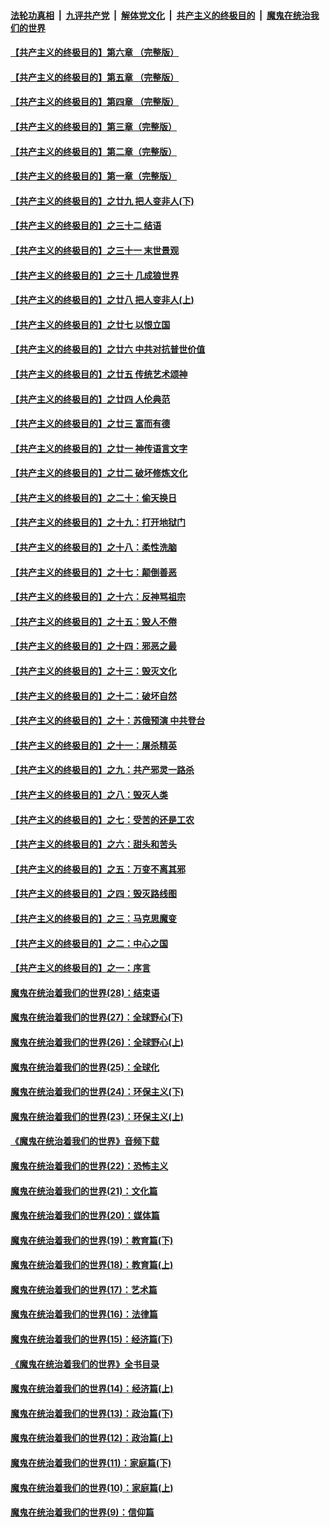 ####  [法轮功真相](../../../../basic/blob/master/README.md?t=09090026) &nbsp;|&nbsp; [九评共产党](../../../../9ping.md/blob/master/README.md?t=09090026) &nbsp;|&nbsp; [解体党文化](../../../../jtdwh.md/blob/master/README.md?t=09090026)  &nbsp;|&nbsp; [共产主义的终极目的](../../../../gczydzjmd.md/blob/master/README.md?t=09090026) &nbsp;|&nbsp; [魔鬼在统治我们的世界](../../../../mgztzwmdsj.md/blob/master/README.md?t=09090026) 

#### [【共产主义的终极目的】第六章 （完整版）](../pages/nsc422/n11428913.md?t=09090026) 

#### [【共产主义的终极目的】第五章 （完整版）](../pages/nsc422/n11428912.md?t=09090026) 

#### [【共产主义的终极目的】第四章 （完整版）](../pages/nsc422/n11428907.md?t=09090026) 

#### [【共产主义的终极目的】第三章（完整版）](../pages/nsc422/n11428848.md?t=09090026) 

#### [【共产主义的终极目的】第二章（完整版）](../pages/nsc422/n11428831.md?t=09090026) 

#### [【共产主义的终极目的】第一章（完整版）](../pages/nsc422/n11417651.md?t=09090026) 

#### [【共产主义的终极目的】之廿九 把人变非人(下)](../pages/nsc422/n11344140.md?t=09090026) 

#### [【共产主义的终极目的】之三十二 结语](../pages/nsc422/n11360535.md?t=09090026) 

#### [【共产主义的终极目的】之三十一 末世景观](../pages/nsc422/n11351129.md?t=09090026) 

#### [【共产主义的终极目的】之三十 几成狼世界](../pages/nsc422/n11348280.md?t=09090026) 

#### [【共产主义的终极目的】之廿八 把人变非人(上)](../pages/nsc422/n11340492.md?t=09090026) 

#### [【共产主义的终极目的】之廿七 以恨立国](../pages/nsc422/n11336944.md?t=09090026) 

#### [【共产主义的终极目的】之廿六 中共对抗普世价值](../pages/nsc422/n11324785.md?t=09090026) 

#### [【共产主义的终极目的】之廿五 传统艺术颂神](../pages/nsc422/n11296396.md?t=09090026) 

#### [【共产主义的终极目的】之廿四 人伦典范](../pages/nsc422/n11296397.md?t=09090026) 

#### [【共产主义的终极目的】之廿三 富而有德](../pages/nsc422/n11283598.md?t=09090026) 

#### [【共产主义的终极目的】之廿一 神传语言文字](../pages/nsc422/n11263265.md?t=09090026) 

#### [【共产主义的终极目的】之廿二 破坏修炼文化](../pages/nsc422/n11245728.md?t=09090026) 

#### [【共产主义的终极目的】之二十：偷天换日](../pages/nsc422/n11238846.md?t=09090026) 

#### [【共产主义的终极目的】之十九：打开地狱门](../pages/nsc422/n11206376.md?t=09090026) 

#### [【共产主义的终极目的】之十八：柔性洗脑](../pages/nsc422/n11199994.md?t=09090026) 

#### [【共产主义的终极目的】之十七：颠倒善恶](../pages/nsc422/n11179782.md?t=09090026) 

#### [【共产主义的终极目的】之十六：反神骂祖宗](../pages/nsc422/n11166798.md?t=09090026) 

#### [【共产主义的终极目的】之十五：毁人不倦](../pages/nsc422/n11166792.md?t=09090026) 

#### [【共产主义的终极目的】之十四：邪恶之最](../pages/nsc422/n11150249.md?t=09090026) 

#### [【共产主义的终极目的】之十三：毁灭文化](../pages/nsc422/n11135227.md?t=09090026) 

#### [【共产主义的终极目的】之十二：破坏自然](../pages/nsc422/n11135214.md?t=09090026) 

#### [【共产主义的终极目的】之十：苏俄预演 中共登台](../pages/nsc422/n11118424.md?t=09090026) 

#### [【共产主义的终极目的】之十一：屠杀精英](../pages/nsc422/n11118442.md?t=09090026) 

#### [【共产主义的终极目的】之九：共产邪灵一路杀](../pages/nsc422/n11114139.md?t=09090026) 

#### [【共产主义的终极目的】之八：毁灭人类](../pages/nsc422/n11108503.md?t=09090026) 

#### [【共产主义的终极目的】之七：受苦的还是工农](../pages/nsc422/n11101809.md?t=09090026) 

#### [【共产主义的终极目的】之六：甜头和苦头](../pages/nsc422/n11096971.md?t=09090026) 

#### [【共产主义的终极目的】之五：万变不离其邪](../pages/nsc422/n11091285.md?t=09090026) 

#### [【共产主义的终极目的】之四：毁灭路线图](../pages/nsc422/n11086284.md?t=09090026) 

#### [【共产主义的终极目的】之三：马克思魔变](../pages/nsc422/n11061941.md?t=09090026) 

#### [【共产主义的终极目的】之二：中心之国](../pages/nsc422/n11047728.md?t=09090026) 

#### [【共产主义的终极目的】之一：序言](../pages/nsc422/n11086077.md?t=09090026) 

#### [魔鬼在统治着我们的世界(28)：结束语](../pages/nsc422/n10936246.md?t=09090026) 

#### [魔鬼在统治着我们的世界(27)：全球野心(下)](../pages/nsc422/n10928319.md?t=09090026) 

#### [魔鬼在统治着我们的世界(26)：全球野心(上)](../pages/nsc422/n10900318.md?t=09090026) 

#### [魔鬼在统治着我们的世界(25)：全球化](../pages/nsc422/n10788205.md?t=09090026) 

#### [魔鬼在统治着我们的世界(24)：环保主义(下)](../pages/nsc422/n10695307.md?t=09090026) 

#### [魔鬼在统治着我们的世界(23)：环保主义(上)](../pages/nsc422/n10688613.md?t=09090026) 

#### [《魔鬼在统治着我们的世界》音频下载](../pages/nsc422/n10635553.md?t=09090026) 

#### [魔鬼在统治着我们的世界(22)：恐怖主义](../pages/nsc422/n10614727.md?t=09090026) 

#### [魔鬼在统治着我们的世界(21)：文化篇](../pages/nsc422/n10597706.md?t=09090026) 

#### [魔鬼在统治着我们的世界(20)：媒体篇](../pages/nsc422/n10586579.md?t=09090026) 

#### [魔鬼在统治着我们的世界(19)：教育篇(下)](../pages/nsc422/n10564808.md?t=09090026) 

#### [魔鬼在统治着我们的世界(18)：教育篇(上)](../pages/nsc422/n10526970.md?t=09090026) 

#### [魔鬼在统治着我们的世界(17)：艺术篇](../pages/nsc422/n10499093.md?t=09090026) 

#### [魔鬼在统治着我们的世界(16)：法律篇](../pages/nsc422/n10485969.md?t=09090026) 

#### [魔鬼在统治着我们的世界(15)：经济篇(下)](../pages/nsc422/n10469975.md?t=09090026) 

#### [《魔鬼在统治着我们的世界》全书目录](../pages/nsc422/n10464261.md?t=09090026) 

#### [魔鬼在统治着我们的世界(14)：经济篇(上)](../pages/nsc422/n10457370.md?t=09090026) 

#### [魔鬼在统治着我们的世界(13)：政治篇(下)](../pages/nsc422/n10448270.md?t=09090026) 

#### [魔鬼在统治着我们的世界(12)：政治篇(上)](../pages/nsc422/n10444576.md?t=09090026) 

#### [魔鬼在统治着我们的世界(11)：家庭篇(下)](../pages/nsc422/n10440961.md?t=09090026) 

#### [魔鬼在统治着我们的世界(10)：家庭篇(上)](../pages/nsc422/n10435448.md?t=09090026) 

#### [魔鬼在统治着我们的世界(9)：信仰篇](../pages/nsc422/n10432159.md?t=09090026) 

